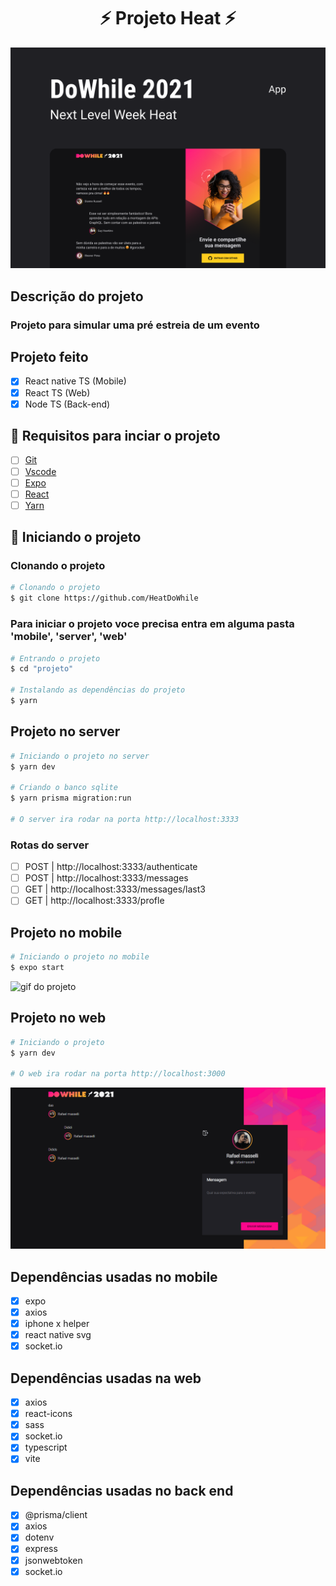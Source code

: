 <h1 align="center"> ⚡ Projeto Heat ⚡</h1>

![capa do projeto](/.github/CapaProjeto.png)

## Descrição do projeto

### Projeto para simular uma pré estreia de um evento

## Projeto feito

- [x] React native TS (Mobile)
- [x] React TS (Web)
- [x] Node TS (Back-end)

## 📝 Requisitos para inciar o projeto

- [ ] <a href="https://git-scm.com">Git</a>
- [ ] <a href="https://code.visualstudio.com">Vscode</a>
- [ ] <a href="https://expo.dev">Expo</a>
- [ ] <a href="https://pt-br.reactjs.org/docs/getting-started.html">React </a>
- [ ] <a href="https://yarnpkg.com/cli/install">Yarn</a>

## 🎲 Iniciando o projeto

### Clonando o projeto

```bash
# Clonando o projeto
$ git clone https://github.com/HeatDoWhile
```

### Para iniciar o projeto voce precisa entra em alguma pasta 'mobile', 'server', 'web'

```bash
# Entrando o projeto
$ cd "projeto"

# Instalando as dependências do projeto
$ yarn
```

## Projeto no server

```bash
# Iniciando o projeto no server
$ yarn dev

# Criando o banco sqlite
$ yarn prisma migration:run

# O server ira rodar na porta http://localhost:3333
```


### Rotas do server

- [ ] POST | http://localhost:3333/authenticate
- [ ] POST | http://localhost:3333/messages
- [ ] GET | http://localhost:3333/messages/last3
- [ ] GET | http://localhost:3333/profle

## Projeto no mobile

```bash
# Iniciando o projeto no mobile
$ expo start
```

![gif do projeto](/.github/ExempleMobile.gif)

## Projeto no web

```bash
# Iniciando o projeto
$ yarn dev

# O web ira rodar na porta http://localhost:3000
```


![gif do projeto no front-end web](/.github/ExempleWeb.gif)

## Dependências usadas no mobile

- [x] expo
- [x] axios
- [x] iphone x helper
- [x] react native svg
- [x] socket.io

## Dependências usadas na web

- [x] axios
- [x] react-icons
- [x] sass
- [x] socket.io
- [x] typescript
- [x] vite

## Dependências usadas no back end

- [x] @prisma/client
- [x] axios
- [x] dotenv
- [x] express
- [x] jsonwebtoken
- [x] socket.io
